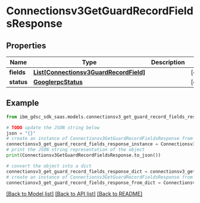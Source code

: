 # Connectionsv3GetGuardRecordFieldsResponse


## Properties

Name | Type | Description | Notes
------------ | ------------- | ------------- | -------------
**fields** | [**List[Connectionsv3GuardRecordField]**](Connectionsv3GuardRecordField.md) |  | [optional] 
**status** | [**GooglerpcStatus**](GooglerpcStatus.md) |  | [optional] 

## Example

```python
from ibm_gdsc_sdk_saas.models.connectionsv3_get_guard_record_fields_response import Connectionsv3GetGuardRecordFieldsResponse

# TODO update the JSON string below
json = "{}"
# create an instance of Connectionsv3GetGuardRecordFieldsResponse from a JSON string
connectionsv3_get_guard_record_fields_response_instance = Connectionsv3GetGuardRecordFieldsResponse.from_json(json)
# print the JSON string representation of the object
print(Connectionsv3GetGuardRecordFieldsResponse.to_json())

# convert the object into a dict
connectionsv3_get_guard_record_fields_response_dict = connectionsv3_get_guard_record_fields_response_instance.to_dict()
# create an instance of Connectionsv3GetGuardRecordFieldsResponse from a dict
connectionsv3_get_guard_record_fields_response_from_dict = Connectionsv3GetGuardRecordFieldsResponse.from_dict(connectionsv3_get_guard_record_fields_response_dict)
```
[[Back to Model list]](../README.md#documentation-for-models) [[Back to API list]](../README.md#documentation-for-api-endpoints) [[Back to README]](../README.md)



